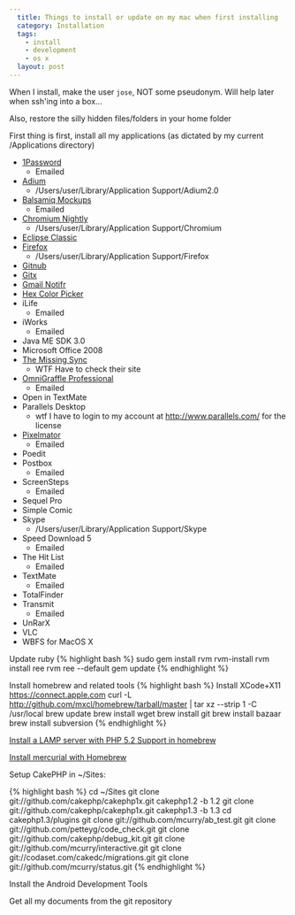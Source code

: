 ```yaml
---
  title: Things to install or update on my mac when first installing
  category: Installation
  tags:
    - install
    - development
    - os x
  layout: post
---
```


When I install, make the user `jose`, NOT some pseudonym. Will help later when ssh'ing into a box...

Also, restore the silly hidden files/folders in your home folder

First thing is first, install all my applications (as dictated by my current /Applications directory)

- [1Password](http://agilewebsolutions.com/products/1Password)
  - Emailed
- [Adium](http://beta.adium.im/)
  - /Users/user/Library/Application Support/Adium2.0
- [Balsamiq Mockups](http://www.balsamiq.com/)
  - Emailed
- [Chromium Nightly](http://build.chromium.org/buildbot/snapshots/chromium-rel-mac/)
  - /Users/user/Library/Application Support/Chromium
- [Eclipse Classic](http://www.eclipse.org/downloads/)
- [Firefox](http://www.mozilla.com/en-US/firefox/firefox.html)
  - /Users/user/Library/Application Support/Firefox
- [Gitnub](http://wiki.github.com/Caged/gitnub/)
- [Gitx](http://gitx.frim.nl/)
- [Gmail Notifr](http://ashchan.com/projects/gmail-notifr)
- [Hex Color Picker](http://wafflesoftware.net/hexpicker/)
- iLife
  - Emailed
- iWorks
  - Emailed
- Java ME SDK 3.0
- Microsoft Office 2008
- [The Missing Sync](http://www.markspace.com/products/android/missing-sync-android.html)
  - WTF Have to check their site
- [OmniGraffle Professional](http://www.omnigroup.com/download/latest/OmniGrafflePro.dmg)
  - Emailed
- Open in TextMate
- Parallels Desktop
  - wtf I have to login to my account at http://www.parallels.com/ for the license
- [Pixelmator](http://www.pixelmator.com/)
  - Emailed
- Poedit
- Postbox
  - Emailed
- ScreenSteps
  - Emailed
- Sequel Pro
- Simple Comic
- Skype
  - /Users/user/Library/Application Support/Skype
- Speed Download 5
  - Emailed
- The Hit List
  - Emailed
- TextMate
  - Emailed
- TotalFinder
- Transmit
  - Emailed
- UnRarX
- VLC
- WBFS for MacOS X

Update ruby
{% highlight bash %}
sudo gem install rvm
rvm-install
rvm install ree
rvm ree --default
gem update
{% endhighlight %}

Install homebrew and related tools
{% highlight bash %}
Install XCode+X11 https://connect.apple.com
curl -L http://github.com/mxcl/homebrew/tarball/master | tar xz --strip 1 -C /usr/local
brew update
brew install wget
brew install git
brew install bazaar
brew install subversion
{% endhighlight %}

[Install a LAMP server with PHP 5.2 Support in homebrew](http://boztek.net/blog/2009/10/07/install-lamp-stack-source-mac-os-x-106-snow-leopard-using-homebrew)

[Install mercurial with Homebrew](http://github.com/webs/homebrew/commit/755dcb2de35950b7d662bec33e1dd06519ca4915)

Setup CakePHP in ~/Sites:

{% highlight bash %}
cd ~/Sites
git clone git://github.com/cakephp/cakephp1x.git cakephp1.2 -b 1.2
git clone git://github.com/cakephp/cakephp1x.git cakephp1.3 -b 1.3
cd cakephp1.3/plugins
git clone git://github.com/mcurry/ab_test.git
git clone git://github.com/petteyg/code_check.git
git clone git://github.com/cakephp/debug_kit.git
git clone git://github.com/mcurry/interactive.git
git clone git://codaset.com/cakedc/migrations.git
git clone git://github.com/mcurry/status.git
{% endhighlight %}

Install the Android Development Tools

Get all my documents from the git repository